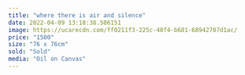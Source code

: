```yaml
---
title: "where there is air and silence"
date: 2022-04-09 13:18:38.506151
image: https://ucarecdn.com/ff0211f3-225c-48f4-b681-68942707d1ac/
price: "1500"
size: "76 x 76cm"
sold: "Sold"
media: "Oil on Canvas"
---
```


